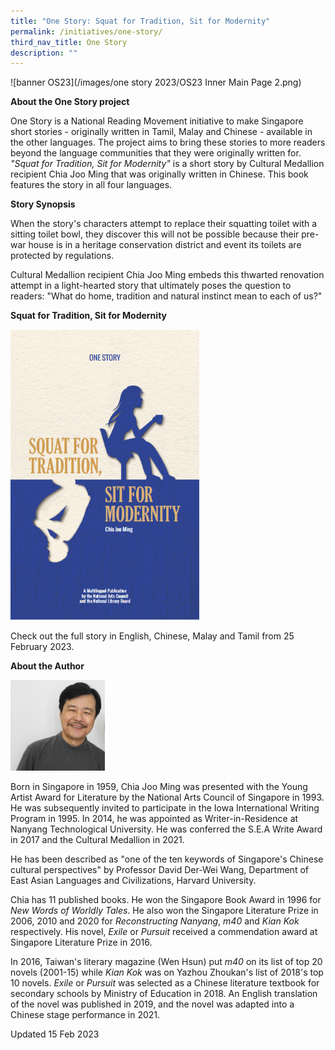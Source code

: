 ```yaml
---
title: "One Story: Squat for Tradition, Sit for Modernity"
permalink: /initiatives/one-story/
third_nav_title: One Story
description: ""
---
```

![banner OS23](/images/one story 2023/OS23 Inner Main Page 2.png)

**About the One Story project**

One Story is a National Reading Movement initiative to make Singapore short stories - originally written in Tamil, Malay and Chinese - available in the other languages. The project aims to bring these stories to more readers beyond the language communities that they were originally written for. *"Squat for Tradition, Sit for Modernity"* is a short story by Cultural Medallion recipient Chia Joo Ming that was originally written in Chinese. This book features the story in all four languages.


**Story Synopsis**

When the story's characters attempt to replace their squatting toilet with a sitting toilet bowl, they discover this will not be possible because their pre-war house is in a heritage conservation district and event its toilets are protected by regulations.

Cultural Medallion recipient Chia Joo Ming embeds this thwarted renovation attempt in a light-hearted story that ultimately poses the question to readers: "What do home, tradition and natural instinct mean to each of us?"


**Squat for Tradition, Sit for Modernity**

<img src="/images/One Story 2023/OS23Cover.png" style="width:60%" alt="Squat for Tradition Sit for Modernity"/>


Check out the full story in English, Chinese, Malay and Tamil from 25 February 2023.


**About the Author**

<img src="/images/One Story 2023/OS23 CJM.jpg" style="width:30%" alt="Chia Joo Ming"/>

Born in Singapore in 1959, Chia Joo Ming was presented with the Young Artist Award for Literature by the National Arts Council of Singapore in 1993. He was subsequently invited to participate in the Iowa International Writing Program in 1995. In 2014, he was appointed as Writer-in-Residence at Nanyang Technological University. He was conferred the S.E.A Write Award in 2017 and the Cultural Medallion in 2021.

He has been described as "one of the ten keywords of Singapore's Chinese cultural perspectives" by Professor David Der-Wei Wang, Department of East Asian Languages and Civilizations, Harvard University.

Chia has 11 published books. He won the Singapore Book Award in 1996 for *New Words of Worldly Tales*. He also won the Singapore Literature Prize in 2006, 2010 and 2020 for *Reconstructing Nanyang*, *m40* and *Kian Kok* respectively. His novel, *Exile* or *Pursuit* received a commendation award at Singapore Literature Prize in 2016.

In 2016, Taiwan's literary magazine (Wen Hsun) put *m40* on its list of top 20 novels (2001-15) while *Kian Kok* was on Yazhou Zhoukan's list of 2018's top 10 novels. *Exile* or *Pursuit* was selected as a Chinese literature textbook for secondary schools by Ministry of Education in 2018. An English translation of the novel was published in 2019, and the novel was adapted into a Chinese stage performance in 2021.






Updated 15 Feb 2023